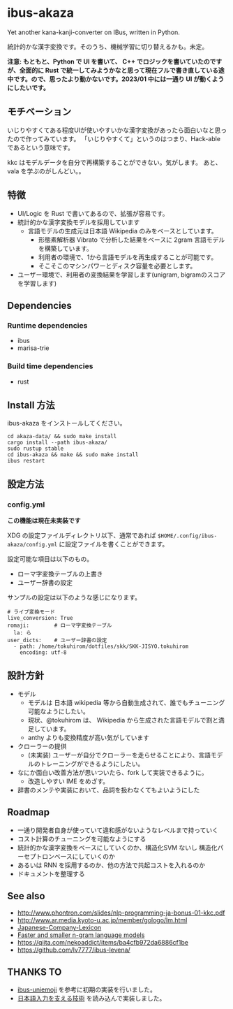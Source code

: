 # ibus-akaza

Yet another kana-kanji-converter on IBus, written in Python.

統計的かな漢字変換です。そのうち、機械学習に切り替えるかも。未定。

**注意: もともと、Python で UI を書いて、 C++ でロジックを書いていたのですが、全面的に Rust で統一してみようかなと思って現在フルで書き直している途中です。ので、思ったより動かないです。2023/01 中には一通り UI が動くようにしたいです。**

## モチベーション

いじりやすくてある程度UIが使いやすいかな漢字変換があったら面白いなと思ったので作ってみています。
「いじりやすくて」というのはつまり、Hack-able であるという意味です。

kkc はモデルデータを自分で再構築することができない。気がします。
あと、vala を学ぶのがしんどい。。

## 特徴

 * UI/Logic を Rust で書いてあるので、拡張が容易です。
 * 統計的かな漢字変換モデルを採用しています
   * 言語モデルの生成元は日本語 Wikipedia のみをベースとしています。
     * 形態素解析器 Vibrato で分析した結果をベースに 2gram 言語モデルを構築しています。
     * 利用者の環境で、1から言語モデルを再生成することが可能です。
     * そこそこのマシンパワーとディスク容量を必要とします。
 * ユーザー環境で、利用者の変換結果を学習します(unigram, bigramのスコアを学習します)

## Dependencies

### Runtime dependencies

 * ibus
 * marisa-trie

### Build time dependencies

 * rust

## Install 方法

ibus-akaza をインストールしてください。

    cd akaza-data/ && sudo make install
    cargo install --path ibus-akaza/
    sudo rustup stable
    cd ibus-akaza && make && sudo make install
    ibus restart

## 設定方法

### config.yml

**この機能は現在未実装です**

XDG の設定ファイルディレクトリ以下、通常であれば `$HOME/.config/ibus-akaza/config.yml` に設定ファイルを書くことができます。

設定可能な項目は以下のもの。

 * ローマ字変換テーブルの上書き
 * ユーザー辞書の設定

サンプルの設定は以下のような感じになります。

    # ライブ変換モード
    live_conversion: True
    romaji:        # ローマ字変換テーブル
      la: ら
    user_dicts:    # ユーザー辞書の設定
      - path: /home/tokuhirom/dotfiles/skk/SKK-JISYO.tokuhirom
        encoding: utf-8

## 設計方針

 * モデル
   * モデルは 日本語 wikipedia 等から自動生成されて、誰でもチューニング可能なようにしたい。
   * 現状、@tokuhirom は、 Wikipedia から生成された言語モデルで割と満足しています。
   * anthy よりも変換精度が高い気がしています
 * クローラーの提供
   * (未実装) ユーザーが自分でクローラーを走らせることにより、言語モデルのトレーニングができるようにしたい。
 * なにか面白い改善方法が思いついたら、fork して実装できるように。
   * 改造しやすい IME をめざす。
 * 辞書のメンテや実装において、品詞を扱わなくてもよいようにした

## Roadmap

 * 一通り開発者自身が使っていて違和感がないようなレベルまで持っていく
 * コスト計算のチューニングを可能なようにする
  * 統計的かな漢字変換をベースにしていくのか、構造化SVM ないし 構造化パーセプトロンベースにしていくのか
  * あるいは RNN を採用するのか、他の方法で共起コストを入れるのか
 * ドキュメントを整理する

## See also

 * http://www.phontron.com/slides/nlp-programming-ja-bonus-01-kkc.pdf
 * http://www.ar.media.kyoto-u.ac.jp/member/gologo/lm.html
 * [Japanese-Company-Lexicon](https://github.com/chakki-works/Japanese-Company-Lexicon)
 * [Faster and smaller n-gram language models](https://www.aclweb.org/anthology/P11-1027.pdf)
 * https://qiita.com/nekoaddict/items/ba4cfb972da6886cf1be
 * https://github.com/lv7777/ibus-levena/

## THANKS TO

* [ibus-uniemoji](https://github.com/salty-horse/ibus-uniemoji) を参考に初期の実装を行いました。
* [日本語入力を支える技術](https://gihyo.jp/book/2012/978-4-7741-4993-6) を読み込んで実装しました。
